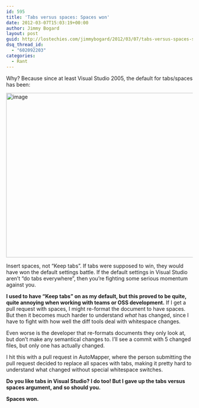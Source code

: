 ```yaml
---
id: 595
title: 'Tabs versus spaces: Spaces won'
date: 2012-03-07T15:03:19+00:00
author: Jimmy Bogard
layout: post
guid: http://lostechies.com/jimmybogard/2012/03/07/tabs-versus-spaces-spaces-won/
dsq_thread_id:
  - "602092203"
categories:
  - Rant
---
```

Why? Because since at least Visual Studio 2005, the default for tabs/spaces has been:

[<img style="background-image: none; border-bottom: 0px; border-left: 0px; padding-left: 0px; padding-right: 0px; display: inline; border-top: 0px; border-right: 0px; padding-top: 0px" title="image" border="0" alt="image" src="http://lostechies.com/jimmybogard/files/2012/03/image_thumb.png" width="761" height="444" />](http://lostechies.com/jimmybogard/files/2012/03/image.png)

Insert spaces, not “Keep tabs”. If tabs were supposed to win, they would have won the default settings battle. If the default settings in Visual Studio aren’t “do tabs everywhere”, then you’re fighting some serious momentum against you.

**I used to have “Keep tabs” on as my default, but this proved to be quite, quite annoying when working with teams or OSS development.** If I get a pull request with spaces, I might re-format the document to have spaces. But then it becomes much harder to understand _what_ has changed, since I have to fight with how well the diff tools deal with whitespace changes.

Even worse is the developer that re-formats documents they only look at, but don’t make any semantical changes to. I’ll see a commit with 5 changed files, but only one has actually changed.

I hit this with a pull request in AutoMapper, where the person submitting the pull request decided to replace all spaces with tabs, making it pretty hard to understand what changed without special whitespace switches.

**Do you like tabs in Visual Studio? I do too! But I gave up the tabs versus spaces argument, and so should you.**

**Spaces won.**